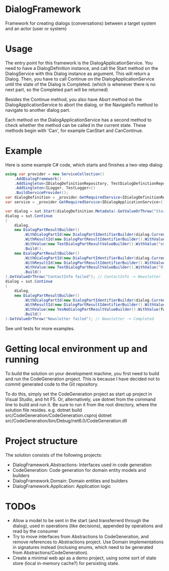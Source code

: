# DialogFramework
Framework for creating dialogs (conversations) between a target system and an actor (user or system)

# Usage
The entry point for this framework is the DialogApplicationService.
You need to have a DialogDefinition instance, and call the Start method on the DialogService with this Dialog instance as argument. 
This will return a Dialog. Then, you have to call Continue on the DialogApplicationService until the state of the Dialog is Completed. (which is whenever there is no next part, so the Completed part will be returned)

Besides the Continue method, you also have Abort method on the DialogApplicationService to abort the dialog, or the NavigateTo method to navigate to another dialog part.

Each method on the DialogApplicationService has a second method to check whether the method can be called in the current state.
These methods begin with 'Can', for example CanStart and CanContinue.

# Example
Here is some example C# code, which starts and finishes a two-step dialog:

```C#
using var provider = new ServiceCollection()
    .AddDialogFramework()
    .AddSingleton<IDialogDefinitionRepository, TestDialogDefinitionRepository>()
    .AddSingleton<ILogger, TestLogger>()
    .BuildServiceProvider();
var dialogDefinition = _provider.GetRequiredService<IDialogDefinitionRepository>().GetDialogDefinition(new DialogDefinitionIdentifier(nameof(SimpleFormFlowDialog), "1.0.0"))!;
var service = _provider.GetRequiredService<IDialogApplicationService>();

var dialog = sut.Start(dialogDefinition.Metadata).GetValueOrThrow("Start failed");
dialog = sut.Continue
(
    dialog,
    new DialogPartResultBuilder()
        .WithDialogPartId(new DialogPartIdentifierBuilder(dialog.CurrentPartId))
        .WithResultId(new DialogPartResultIdentifierBuilder().WithValue("EmailAddress"))
        .WithValue(new TextDialogPartResultValueBuilder().WithValue("email@address.com"))
        .Build(),
    new DialogPartResultBuilder()
        .WithDialogPartId(new DialogPartIdentifierBuilder(dialog.CurrentPartId))
        .WithResultId(new DialogPartResultIdentifierBuilder().WithValue("TelephoneNumber"))
        .WithValue(new TextDialogPartResultValueBuilder().WithValue("911"))
        .Build()
).GetValueOrThrow("ContactInfo failed"); // ContactInfo -> Newsletter
dialog = sut.Continue
(
    dialog,
    new DialogPartResultBuilder()
        .WithDialogPartId(new DialogPartIdentifierBuilder(dialog.CurrentPartId))
        .WithResultId(new DialogPartResultIdentifierBuilder().WithValue("SignUpForNewsletter"))
        .WithValue(new YesNoDialogPartResultValueBuilder().WithValue(false))
        .Build()
).GetValueOrThrow("Newsletter failed"); // Newsletter -> Completed
```

See unit tests for more examples.

# Getting local environment up and running

To build the solution on your development machine, you first need to build and run the CodeGeneration project.
This is because I have decided not to commit generated code to the Git repository.

To do this, simply set the CodeGeneration project as start up project in Visual Studio, and hit F5.
Or, alternatively, use dotnet from the command line to build and run it.
Be sure to run it from the root directory, where the solution file resides.
e.g.
dotnet build src/CodeGeneration/CodeGeneration.csproj
dotnet src/CodeGeneration/bin/Debug/net6.0/CodeGeneration.dll

# Project structure

The solution consists of the following projects:
- DialogFramework.Abstractions: Interfaces used in code generation
- CodeGeneration: Code generation for domain entity models and builders
- DialogFramework.Domain: Domain entities and builders
- DialogFramework.Application: Application logic

# TODOs

- Allow a model to be sent in the start (and transferrerd through the dialog), used in operations (like decisions), appended by operations and read by the consumer
- Try to move interfaces from Abstractions to CodeGeneration, and remove references to Abstractions project. Use Domain implementations in signatures instead (inclusing enums, which need to be generated from Abstractions/CodeGeneration).
- Create a minimal web api as a demo project, using some sort of state store (local in-memory cache?) for persisting state.